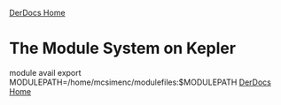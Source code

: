 [DerDocs Home](https://github.com/mcsimenc/DerLab/blob/master/DerDocsHome.md)
# The Module System on Kepler

module avail
export MODULEPATH=/home/mcsimenc/modulefiles:$MODULEPATH
[DerDocs Home](https://github.com/mcsimenc/DerLab/blob/master/DerDocsHome.md)
